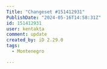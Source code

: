 ```yaml
---
Title: "Changeset #151412931"
PublishDate: "2024-05-16T14:58:31Z"
id: 151412931
user: kentakta
comment: update
created_by: iD 2.29.0
tags:
  - Montenegro

---
```

